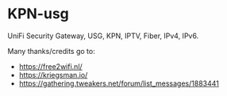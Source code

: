 # KPN-usg
UniFi Security Gateway, USG, KPN, IPTV, Fiber, IPv4, IPv6.

Many thanks/credits go to:
- https://free2wifi.nl/
- https://kriegsman.io/
- https://gathering.tweakers.net/forum/list_messages/1883441
